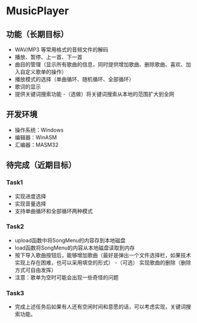 # MusicPlayer

## 功能（长期目标）

- WAV/MP3 等常用格式的音频文件的解码
- 播放、暂停、上一首、下一首
- 曲目的管理（显示所有歌曲的信息，同时提供增加歌曲、删除歌曲、喜欢、加入自定义歌单的操作）
- 播放模式的选择（单曲循环、随机循环、全部循环）
- 歌词的显示
- 提供关键词搜索功能
-（选做）将关键词搜索从本地的范围扩大到全网

## 开发环境
- 操作系统：Windows
- 编辑器：WinASM
- 汇编器：MASM32

## 待完成（近期目标）
### Task1
- 实现进度选择
- 实现音量选择
- 支持单曲循环和全部循环两种模式

### Task2
- upload函数中将SongMenu的内容存到本地磁盘
- load函数将SongMenu的内容从本地磁盘读取到内存
- 按下导入歌曲按钮后，能够增加歌曲（最好是弹出一个文件选择栏，如果技术实现上存在困难，也可以采用填空的形式）
-（可选） 实现歌曲的删除（删除方式可自由发挥）
- 注意：歌单为空时可能会出现一些奇怪的问题

### Task3
- 完成上述任务后如果有人还有空闲时间和意愿的话，可以考虑实现，关键词搜索功能。
